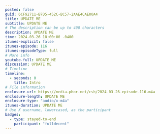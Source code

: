 ```yaml
---
posted: false
guid: 6CF92711-B7D5-452C-BC57-2AAE4CAE00A4
title: UPDATE ME
subtitle: UPDATE ME
# The description can be up to 400 characters
description: UPDATE ME
time: 2024-03-26 18:00:00 -0400
itunes-explicit: false
itunes-episode: 116
itunes-episodeType: full
# More info
youtube-full: UPDATE ME
discussion: UPDATE ME
# Timeline
timeline:
  - seconds: 0
    title: Intro
# File information
enclosure-url: https://media.phor.net/csh/2024-03-26-episode-116.m4a
enclosure-length: UPDATE ME
enclosure-type: "audio/x-m4a"
itunes-duration: UPDATE ME
# Use X username, lowercased, as the participant
badges:
  - type: stayed-to-end
    participant: "fulldecent"
---
```


<!--end of quick notes-->
